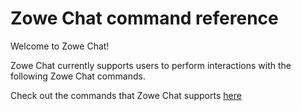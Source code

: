 # Zowe Chat command reference

Welcome to Zowe Chat!

Zowe Chat currently supports users to perform interactions with the following Zowe Chat commands.

Check out the commands that Zowe Chat supports [here](./zowe_chat_command/zos_resource.md)